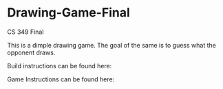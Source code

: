 # Drawing-Game-Final
CS 349 Final

This is a dimple drawing game. The goal of the same is to guess what the opponent draws. 

Build instructions can be found here: 

Game Instructions can be found here:

